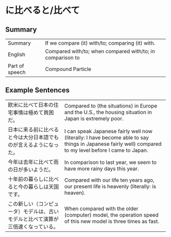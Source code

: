 # に比べると/比べて

## Summary

<table><tr>   <td>Summary</td>   <td>If we compare (it) with/to; comparing (it) with.</td></tr><tr>   <td>English</td>   <td>Compared with/to; when compared with/to; in comparison to</td></tr><tr>   <td>Part of speech</td>   <td>Compound Particle</td></tr></table>

## Example Sentences

<table><tr>   <td>欧米に比べて日本の住宅事情は極めて貧困だ。</td>   <td>Compared to (the situations) in Europe and the U.S., the housing situation in Japan is extremely poor.</td></tr><tr>   <td>日本に来る前に比べると今は大分日本語でものが言えるようになった。</td>   <td>I can speak Japanese fairly well now (literally: I have become able to say things in Japanese fairly well) compared to my level before I came to Japan.</td></tr><tr>   <td>今年は去年に比べて雨の日が多いようだ。</td>   <td>In comparison to last year, we seem to have more rainy days this year.</td></tr><tr>   <td>十年前の暮らしに比べると今の暮らしは天国です。</td>   <td>Compared with our life ten years ago, our present life is heavenly (literally: is heaven).</td></tr><tr>   <td>この新しい（コンピュータ）モデルは、古いモデルと比べて演算が三倍速くなっている。</td>   <td>When compared with the older (computer) model, the operation speed of this new model is three times as fast.</td></tr></table>

